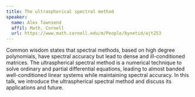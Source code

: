```yaml
---
title: The ultraspherical spectral method
speaker:
  name: Alex Townsend
  affil: Math, Cornell
  url: https://www.math.cornell.edu/m/People/bynetid/ajt253
---
```


Common wisdom states that spectral methods, based on high
degree polynomials, have spectral accuracy but lead
to dense and ill-conditioned matrices.  The ultraspherical spectral
method is a numerical technique to solve ordinary and partial
differential equations, leading to almost banded well-conditioned
linear systems while maintaining spectral accuracy.  In this talk,
we introduce the ultraspherical spectral method and discuss its
applications and future.
